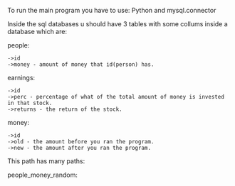 To run the main program you have to use:
Python and mysql.connector

Inside the sql databases u should have 3 tables with some collums inside a database which are:

people:

    ->id
    ->money - amount of money that id(person) has.

earnings:

    ->id
    ->perc - percentage of what of the total amount of money is invested in that stock.
    ->returns - the return of the stock.
money:

    ->id
    ->old - the amount before you ran the program.
    ->new - the amount after you ran the program.

This path has many paths:

people_money_random:
